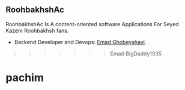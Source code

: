 
## RoohbakhshAc

RoohbakhshAc Is  A content-oriented software
Applications For Seyed Kazem Roohbakhsh fans.

- Backend Developer and Devops: [Emad Ghobeyshavi](https://jobinja.ir/user/MN-1648329).

>>>>>>> Emad BigDaddy1935
# pachim
